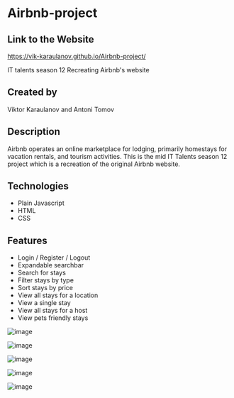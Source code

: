 # Airbnb-project

## Link to the Website
https://vik-karaulanov.github.io/Airbnb-project/

IT talents season 12 Recreating Airbnb's website

## Created by

Viktor Karaulanov and Antoni Tomov

## Description

Airbnb operates an online marketplace for lodging, primarily homestays for vacation rentals, and tourism activities.
This is the mid IT Talents season 12 project which is a recreation of the original Airbnb website.

## Technologies

* Plain Javascript
* HTML
* CSS

## Features

- Login / Register / Logout
- Expandable searchbar
- Search for stays
- Filter stays by type
- Sort stays by price
- View all stays for a location
- View a single stay
- View all stays for a host
- View pets friendly stays

![image](https://user-images.githubusercontent.com/78790848/114275076-d7cff980-9a29-11eb-92b6-626c88a14418.PNG)

![image](https://user-images.githubusercontent.com/78790848/114275081-da325380-9a29-11eb-8f49-43255f607cc7.PNG)

![image](https://user-images.githubusercontent.com/78790848/114275086-dbfc1700-9a29-11eb-9bad-165e6360e809.PNG)

![image](https://user-images.githubusercontent.com/78790848/114275091-de5e7100-9a29-11eb-99f1-6baf24dcd084.PNG)

![image](https://user-images.githubusercontent.com/78790848/114275101-e7e7d900-9a29-11eb-9db1-d457fc3098c3.PNG)
